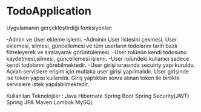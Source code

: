 # TodoApplication
Uygulamanın gerçekleştirdiği fonksiyonlar:

-Admin ve User ekleme işlemi. 
-Adminin User listesini çekmesi, User eklemesi, silmesi, güncellemesi ve tüm userların todolarını tarih bazlı filtreleyerek ve sıralayarak görüntülemesi.
-User rolünün kendi todosunu kaydetmesi,silmesi, güncellemesi işlemi.
-User rolündeki kullanıcı sadece kendi todolarını görebilmektedir.
-User girişi sırasında secuirty yapı kuruldu. Açılan servislere erişim için mutlaka user girişi yapılmalıdır. User girişinde ise token yapısı kullanıldı.
Giriş yaptıktan sonra alınan token ile birlikte servislere istek yapılabilmektedir. 


Kullanılan Teknolojiler :
Java
Hibernate
Spring Boot
Spring Security(JWT)
Spring JPA
Maven
Lombok
MySQL


